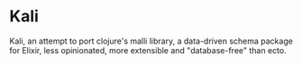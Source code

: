 # Kali

Kali, an attempt to port clojure's malli library, a data-driven schema package for Elixir, less opinionated, more extensible and "database-free" than ecto.

